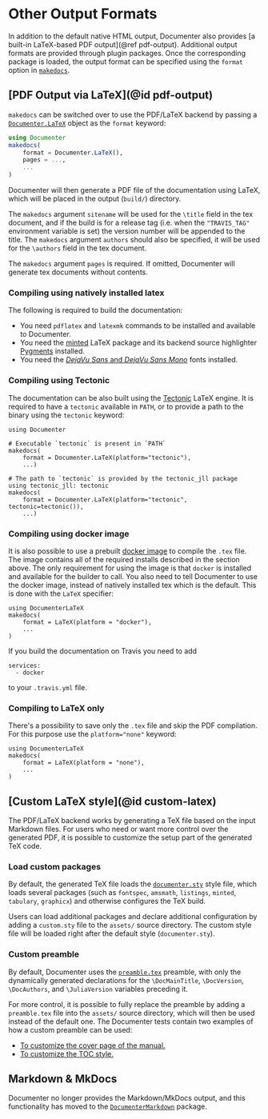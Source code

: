 # Other Output Formats

In addition to the default native HTML output, Documenter also provides [a built-in
LaTeX-based PDF output](@ref pdf-output). Additional output formats are provided through
plugin packages. Once the corresponding package is loaded, the output format can be
specified using the `format` option in [`makedocs`](@ref).

## [PDF Output via LaTeX](@id pdf-output)

`makedocs` can be switched over to use the PDF/LaTeX backend by passing a
[`Documenter.LaTeX`](@ref) object as the `format` keyword:

```julia
using Documenter
makedocs(
    format = Documenter.LaTeX(),
    pages = ...,
    ...
)
```

Documenter will then generate a PDF file of the documentation using LaTeX, which will be
placed in the output (`build/`) directory.

The `makedocs` argument `sitename` will be used for the `\title` field in the tex document,
and if the build is for a release tag (i.e. when the `"TRAVIS_TAG"` environment variable is set)
the version number will be appended to the title.
The `makedocs` argument `authors` should also be specified, it will be used for the
`\authors` field in the tex document.

The `makedocs` argument `pages` is required. If omitted, Documenter will generate tex documents without contents.

### Compiling using natively installed latex

The following is required to build the documentation:

* You need `pdflatex` and `latexmk` commands to be installed and available to Documenter.
* You need the [minted](https://ctan.org/pkg/minted) LaTeX package and its backend source
  highlighter [Pygments](https://pygments.org/) installed.
* You need the [_DejaVu Sans_ and _DejaVu Sans Mono_](https://dejavu-fonts.github.io/) fonts installed.

### Compiling using Tectonic

The documentation can be also built using the
[Tectonic](https://tectonic-typesetting.github.io) LaTeX engine. It is required to have a `tectonic`
available in `PATH`, or to provide a path to the binary using the `tectonic` keyword:

```
using Documenter

# Executable `tectonic` is present in `PATH`
makedocs(
    format = Documenter.LaTeX(platform="tectonic"),
    ...)

# The path to `tectonic` is provided by the tectonic_jll package
using tectonic_jll: tectonic
makedocs(
    format = Documenter.LaTeX(platform="tectonic", tectonic=tectonic()),
    ...)
```

### Compiling using docker image

It is also possible to use a prebuilt [docker image](https://hub.docker.com/r/juliadocs/documenter-latex/)
to compile the `.tex` file. The image contains all of the required installs described in the section
above. The only requirement for using the image is that `docker` is installed and available for
the builder to call. You also need to tell Documenter to use the docker image, instead of natively
installed tex which is the default. This is done with the `LaTeX` specifier:

```
using DocumenterLaTeX
makedocs(
    format = LaTeX(platform = "docker"),
    ...
)
```

If you build the documentation on Travis you need to add

```
services:
  - docker
```

to your `.travis.yml` file.

### Compiling to LaTeX only

There's a possibility to save only the `.tex` file and skip the PDF compilation.
For this purpose use the `platform="none"` keyword:

```
using DocumenterLaTeX
makedocs(
    format = LaTeX(platform = "none"),
    ...
)
```

## [Custom LaTeX style](@id custom-latex)

The PDF/LaTeX backend works by generating a TeX file based on the input Markdown files.
For users who need or want more control over the generated PDF, it is possible to customize
the setup part of the generated TeX code.

### Load custom packages

By default, the generated TeX file loads the [`documenter.sty`](https://github.com/JuliaDocs/Documenter.jl/blob/master/assets/latex/documenter.sty)
style file, which loads several packages (such as `fontspec`, `amsmath`, `listings`, `minted`, `tabulary`, `graphicx`)
and otherwise configures the TeX build.

Users can load additional packages and declare additional configuration by adding a
`custom.sty` file to the `assets/` source directory. The custom style file will be loaded
right after the default style (`documenter.sty`).

### Custom preamble

By default, Documenter uses the [`preamble.tex`](https://github.com/JuliaDocs/Documenter.jl/blob/master/assets/latex/preamble.tex)
preamble, with only the dynamically generated declarations for the `\DocMainTitle`,
`\DocVersion`, `\DocAuthors`, and `\JuliaVersion` variables preceding it.

For more control, it is possible to fully replace the preamble by adding a `preamble.tex`
file into the `assets/` source directory, which will then be used instead of the default
one. The Documenter tests contain two examples of how a custom preamble can be used:

- [To customize the cover page of the manual.](https://github.com/JuliaDocs/Documenter.jl/tree/master/test/examples/src.cover_page)
- [To customize the TOC style.](https://github.com/JuliaDocs/Documenter.jl/tree/master/test/examples/src.toc_style)

## Markdown & MkDocs

Documenter no longer provides the Markdown/MkDocs output, and this functionality has moved
to the [`DocumenterMarkdown`](https://github.com/JuliaDocs/DocumenterMarkdown.jl) package.
